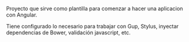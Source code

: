 Proyecto que sirve como plantilla para comenzar a hacer una aplicacion con Angular.

Tiene configurado lo necesario para trabajar con Gup, Stylus, inyectar dependencias de Bower, validación javascript, etc.
